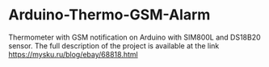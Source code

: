 # Arduino-Thermo-GSM-Alarm
Thermometer with GSM notification on Arduino with SIM800L and DS18B20 sensor.
The full description of the project is available at the link https://mysku.ru/blog/ebay/68818.html
